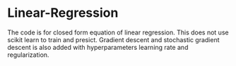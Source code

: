 # Linear-Regression

The code is for closed form equation of linear regression. This does not use scikit learn to train and presict. Gradient descent and stochastic gradient descent is also added with hyperparameters learning rate and regularization.
